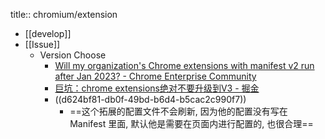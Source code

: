 title:: chromium/extension
- [[develop]]
- [[Issue]]
  - Version Choose
    - [Will my organization's Chrome extensions with manifest v2 run after Jan 2023? - Chrome Enterprise Community](https://support.google.com/chrome/a/thread/175260822/will-my-organization-s-chrome-extensions-with-manifest-v2-run-after-jan-2023?hl=en)
    - [巨坑：chrome extensions绝对不要升级到V3 - 掘金](https://juejin.cn/post/7094545901967900686)
    - ((d624bf81-db0f-49bd-b6d4-b5cac2c990f7))
      - ==这个拓展的配置文件不会刷新, 因为他的配置没有写在 Manifest 里面, 默认他是需要在页面内进行配置的, 也很合理==